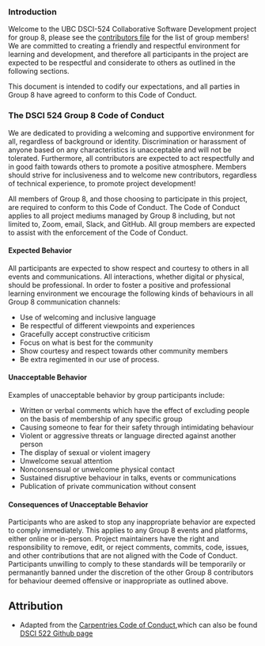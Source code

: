### Introduction
Welcome to the UBC DSCI-524 Collaborative Software Development project for group 8, please see the [contributors file](https://github.com/UBC-MDS/DSCI524_Group8/blob/main/CONTRIBUTORS.md) for the list of group members! We are committed to creating a friendly and respectful environment for learning and development, and therefore
all participants in the project are expected to be respectful and considerate to others as outlined in the following sections.

This document is intended to codify our expectations, and all parties in Group 8 have agreed to conform to this Code of Conduct.

### The DSCI 524 Group 8 Code of Conduct
We are dedicated to providing a welcoming and supportive environment for all, regardless of background or identity. Discrimination or harassment of anyone based on any characteristics is unacceptable and will not be tolerated. Furthermore, all contributors are expected to act respectfully and in good faith towards others to promote a positive atmosphere. Members should strive for inclusiveness and to welcome new contributors, regardless of technical experience, to promote project development!

All members of Group 8, and those choosing to participate in this project, are required to conform to this Code of Conduct. The Code of Conduct applies to all project mediums managed by Group 8 including, but not limited to, Zoom, email, Slack, and GitHub. All group members are expected to assist with the enforcement of the Code of Conduct.

#### Expected Behavior

All participants are expected to show respect and courtesy to others in all events and communications. All interactions, whether digital or physical, should be professional. In order to foster a positive and professional learning environment we encourage the following kinds of behaviours in all Group 8 communication channels:

- Use of welcoming and inclusive language
- Be respectful of different viewpoints and experiences
- Gracefully accept constructive criticism
- Focus on what is best for the community
- Show courtesy and respect towards other community members
- Be extra regimented in our use of process.


#### Unacceptable Behavior

Examples of unacceptable behavior by group participants include:

- Written or verbal comments which have the effect of excluding people on the basis of membership of any specific group
- Causing someone to fear for their safety through intimidating behaviour
- Violent or aggressive threats or language directed against another person
- The display of sexual or violent imagery
- Unwelcome sexual attention
- Nonconsensual or unwelcome physical contact
- Sustained disruptive behaviour in talks, events or communications
- Publication of private communication without consent

#### Consequences of Unacceptable Behavior

Participants who are asked to stop any inappropriate behavior are expected to comply immediately. This applies to any Group 8 events and platforms, either online or in-person. Project maintainers have the right and responsibility to remove, edit, or reject comments, commits, code, issues, and other contributions that are not aligned with the Code of Conduct. Participants unwilling to comply to these standards will be temporarily or permanantly banned under the discretion of the other Group 8 contributors for behaviour deemed offensive or inappropriate as outlined above.


## Attribution 
- Adapted from the [Carpentries Code of Conduct](https://docs.carpentries.org/topic_folders/policies/code-of-conduct.html),which can also be found [DSCI 522 Github page](https://github.com/datasets/covid-19/tree/master/data)
